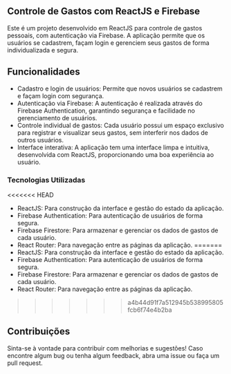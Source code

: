<h2>Controle de Gastos com ReactJS e Firebase</h2>
Este é um projeto desenvolvido em ReactJS para controle de gastos pessoais, com autenticação via Firebase. A aplicação permite que os usuários se cadastrem, façam login e gerenciem seus gastos de forma individualizada e segura.

## Funcionalidades
 - Cadastro e login de usuários: Permite que novos usuários se cadastrem e façam login com segurança.
 - Autenticação via Firebase: A autenticação é realizada através do Firebase Authentication, garantindo segurança e facilidade no gerenciamento de usuários.
 - Controle individual de gastos: Cada usuário possui um espaço exclusivo para registrar e visualizar seus gastos, sem interferir nos dados de outros usuários.
 - Interface interativa: A aplicação tem uma interface limpa e intuitiva, desenvolvida com ReactJS, proporcionando uma boa experiência ao usuário.

### Tecnologias Utilizadas
<<<<<<< HEAD
 - ReactJS: Para construção da interface e gestão do estado da aplicação.
 - Firebase Authentication: Para autenticação de usuários de forma segura.
 - Firebase Firestore: Para armazenar e gerenciar os dados de gastos de cada usuário.
 - React Router: Para navegação entre as páginas da aplicação.
=======
 -  ReactJS: Para construção da interface e gestão do estado da aplicação.
 -  Firebase Authentication: Para autenticação de usuários de forma segura.
 -  Firebase Firestore: Para armazenar e gerenciar os dados de gastos de cada usuário.
 -  React Router: Para navegação entre as páginas da aplicação.
>>>>>>> a4b44d91f7a512945b538995805fcb6f74e4b2ba

## Contribuições
Sinta-se à vontade para contribuir com melhorias e sugestões! Caso encontre algum bug ou tenha algum feedback, abra uma issue ou faça um pull request.

